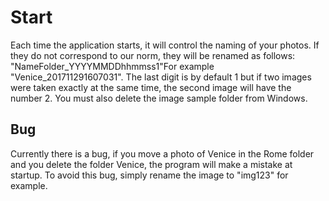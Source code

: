 # Start

Each time the application starts, it will control the naming of your photos.
If they do not correspond to our norm, they will be renamed as follows: "NameFolder_YYYYMMDDhhmmss1"For example "Venice_201711291607031". The last digit is by default 1 but if two images were taken exactly at the same time, the second image will have the number 2.
You must also delete the image sample folder from Windows.

## Bug

Currently there is a bug, if you move a photo of Venice in the Rome folder and you delete the folder Venice, the program will make a mistake at startup.
To avoid this bug, simply rename the image to "img123" for example. 